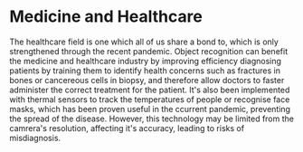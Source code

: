 # Medicine and Healthcare
The healthcare field is one which all of us share a bond to, which is only strengthened through the recent pandemic. Object recognition can benefit the medicine and healthcare industry by improving efficiency diagnosing patients by training them to identify health concerns such as fractures in bones or cancereous cells in biopsy, and therefore allow doctors to faster administer the correct treatment for the patient. It's also been implemented with thermal sensors to track the temperatures of people or recognise face masks, which has been proven useful in the ccurrent pandemic, preventing the spread of the disease. However, this technology may be limited from the camrera's resolution, affecting it's accuracy, leading to risks of misdiagnosis.

